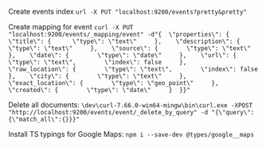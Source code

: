 Create events index
`url -X PUT "localhost:9200/events?pretty&pretty"`

Create mapping for event
`curl -X PUT "localhost:9200/events/_mapping/event" -d"{  \"properties\": {    \"title\": {      \"type\": \"text\"     },    \"description\": {        \"type\": \"text\"     },    \"source\": {        \"type\": \"text\"     },    \"date\": {        \"type\": \"date\"     },    \"url\": {        \"type\": \"text\",        \"index\": false     },    \"raw_location\": {        \"type\": \"text\",        \"index\": false     },    \"city\": {        \"type\": \"text\"     },    \"exact_location\": {        \"type\": \"geo_point\"     },    \"created\": {        \"type\": \"date\"     }  }}"`

Delete all documents: `\dev\curl-7.66.0-win64-mingw\bin\curl.exe -XPOST "http://localhost:9200/events/event/_delete_by_query" -d "{\"query\":{\"match_all\":{}}}"`

Install TS typings for Google Maps: `npm i --save-dev @types/google__maps`